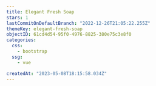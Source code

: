 ```yaml
---
title: Elegant Fresh Soap
stars: 1
lastCommitOnDefaultBranch: "2022-12-26T21:05:22.255Z"
themeKey: elegant-fresh-soap
objectID: 61cd4d54-95f0-4976-8825-380e75c3e8f0
categories:
  css:
    - bootstrap
  ssg:
    - vue

createdAt: "2023-05-08T18:15:58.034Z"
---
```

